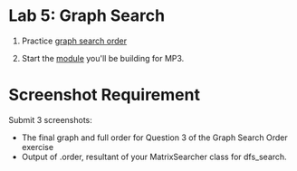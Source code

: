 # Lab 5: Graph Search

1. Practice [graph search order](./dfs-vs-bfs/README.md)

2. Start the [module](./dfs-class/README.md) you'll be building for MP3.

# Screenshot Requirement
Submit 3 screenshots:
- The final graph and full order for Question 3 of the Graph Search Order exercise
- Output of .order, resultant of your MatrixSearcher class for dfs_search.